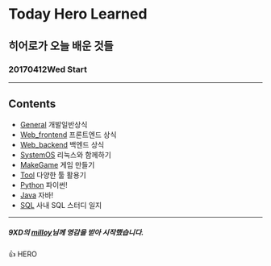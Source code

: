 # Today Hero Learned
## 히어로가 오늘 배운 것들
### 20170412Wed Start

<hr/>

## Contents
- [General](#General) 개발일반상식
- [Web_frontend](#Web_frontend) 프론트엔드 상식
- [Web_backend](#Web_backend) 백엔드 상식
- [SystemOS](#SystemOS) 리눅스와 함께하기
- [MakeGame](#MakeGame) 게임 만들기
- [Tool](#Tool) 다양한 툴 활용기
- [Python](#Python) 파이썬!
- [Java](#Java) 자바!
- [SQL](#SQL) 사내 SQL 스터디 일지
<hr/>

##### 9XD의 [milloy](https://github.com/milooy/TIL)님께 영감을 받아 시작했습니다.

:+1: HERO
